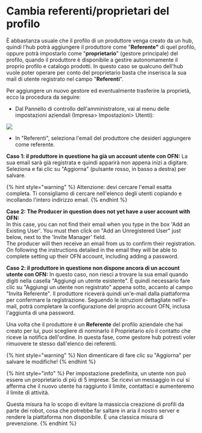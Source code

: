 # Cambia referenti/proprietari del profilo

È abbastanza usuale che il profilo di un produttore venga creato da un hub, quindi l'hub potrà aggiungere il produttore come "**Referente"** di quel profilo, oppure potrà impostarlo come "**proprietario**" \(gestore principale\) del profilo, quando il produttore è disponibile a gestire autonomamente il proprio profilo e catalogo prodotti. In questo caso se qualcuno dell'hub vuole poter operare per conto del proprietario basta che inserisca la sua mail di utente registrato nel campo "**Referenti**". 

Per aggiungere un nuovo gestore ed eventualmente trasferire la proprietà, ecco la procedura da seguire:

* Dal Pannello di controllo dell'amministratore, vai al menu delle impostazioni aziendali \(Impresa&gt; Impostazioni&gt; Utenti\):

![](../../.gitbook/assets/changeowner.jpg)

* In "Referenti", seleziona l'email del produttore che desideri aggiungere come referente.

**Caso 1: il produttore in questione ha già un account utente con OFN:** La sua email sarà già registrata e quindi apparirà non appena inizi a digitare. Seleziona e fai clic su "Aggiorna" \(pulsante rosso, in basso a destra\) per salvare.

{% hint style="warning" %}
Attenzione: devi cercare l'email esatta completa. Ti consigliamo di cercare nell'elenco degli utenti copiando e incollando l'intero indirizzo email.
{% endhint %}

**Case 2: The Producer in question does not yet have a user account with OFN:**  
In this case, you can not find their email when you type in the box 'Add an Existing User'. You must then click on "Add an Unregistered User" just below, next to the 'Invite Manager' field.   
The producer will then receive an email from us to confirm their registration.  On following the instructions detailed in the email they will be able to complete setting up their OFN account, including adding a password.

**Caso 2: il produttore in questione non dispone ancora di un account utente con OFN:** In questo caso, non riesci a trovare la sua email quando digiti nella casella "Aggiungi un utente esistente". È quindi necessario fare clic su "Aggiungi un utente non registrato" appena sotto, accanto al campo "Invita Referente". Il produttore riceverà quindi un'e-mail dalla piattaforma per confermare la registrazione. Seguendo le istruzioni dettagliate nell'e-mail, potrà completare la configurazione del proprio account OFN, inclusa l'aggiunta di una password.

Una volta che il produttore è un **Referente** del profilo aziendale che hai creato per lui, puoi scegliere di nominarlo il Proprietario e/o il contatto che riceve la notifica dell'ordine. In questa fase, come gestore hub potresti voler rimuovere te stesso dall'elenco dei referenti.

{% hint style="warning" %}
Non dimenticare di fare clic su "Aggiorna" per salvare le modifiche!
{% endhint %}

{% hint style="info" %}
Per impostazione predefinita, un utente non può essere un proprietario di più di 5 imprese. Se ricevi un messaggio in cui si afferma che il nuovo utente ha raggiunto il limite, contattaci e aumenteremo il limite di attività. 

Questa misura ha lo scopo di evitare la massiccia creazione di profili da parte dei robot, cosa che potrebbe far saltare in aria il nostro server e rendere la piattaforma non disponibile. È una classica misura di prevenzione.
{% endhint %}

